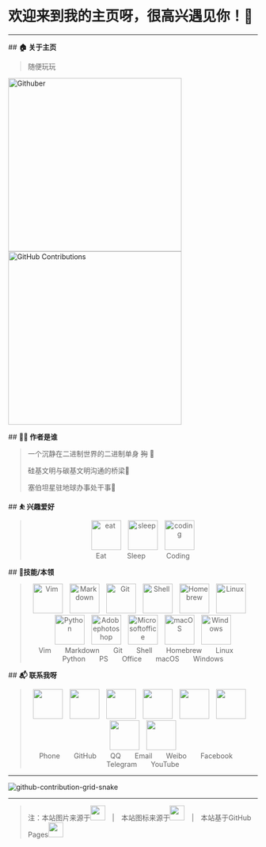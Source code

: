 # **欢迎来到我的主页呀，很高兴遇见你！🤝**

<hr />

\##  **🏠 关于主页**

> 随便玩玩

<img src="https://fastly.jsdelivr.net/gh/Peachfart/IMG@master/PicGo-Core/github_2022-05-30_17:44:02.gif" height="350" alt="Githuber"><img src="https://fastly.jsdelivr.net/gh/Peachfart/IMG@master/PicGo-Core/GitHub-Contributions_2022-07-31_22:57:11.gif" width="350" alt="GitHub Contributions">

\##  **👨‍💻 作者是谁**

>一个沉静在二进制世界的二进制单身 ~~狗~~ 🤖
>
>硅基文明与碳基文明沟通的桥梁🌉
>
>塞伯坦星驻地球办事处干事🤠

\## **⛹ 兴趣爱好**

> <center><img src="https://cdn.jsdelivr.net/gh/aeiouspace/IMG@master/PicGo-Core/iconmonstr-eat_2022-04-26_16:38:36.svg" width="60" height="60" alt="eat">&emsp;<img src="https://cdn.jsdelivr.net/gh/aeiouspace/IMG@master/PicGo-Core/iconmonstr-bed_2022-04-26_16:40:24.svg" width="60" height="60" alt="sleep">&emsp;<img src="https://cdn.jsdelivr.net/gh/aeiouspace/IMG@master/PicGo-Core/iconmonstr-script_2022-04-26_16:41:43.svg"  width="60" height="60" alt="coding"><br /><span font-size='64px'>Eat&emsp;&emsp;&emsp;Sleep&emsp;&emsp;&emsp;Coding</span></center>

\## **📎技能/本领**

> <center><img src="https://cdn.jsdelivr.net/gh/onepluskiller/IMG@master/PicGo-Core/vim.svg" width="60" height="60" alt="Vim">&emsp;<img src="https://cdn.jsdelivr.net/gh/onepluskiller/IMG@master/PicGo-Core/markdown.svg" width="60" height="60" alt="Markdown">&emsp;<img src="https://cdn.jsdelivr.net/gh/onepluskiller/IMG@master/PicGo-Core/git.svg" width="60" height="60" alt="Git">&emsp;<img src="https://cdn.jsdelivr.net/gh/onepluskiller/IMG@master/PicGo-Core/gnubash.svg" width="60" height="60" alt="Shell">&emsp;<img src="https://cdn.jsdelivr.net/gh/onepluskiller/IMG@master/PicGo-Core/homebrew.svg" width="60" height="60" alt="Homebrew">&emsp;<img src="https://cdn.jsdelivr.net/gh/onepluskiller/IMG@master/PicGo-Core/linux.svg" width="60" height="60" alt="Linux">&emsp;<img src="https://cdn.jsdelivr.net/gh/onepluskiller/IMG@master/PicGo-Core/python.svg" width="60" height="60" alt="Python">&emsp;<img src="https://cdn.jsdelivr.net/gh/onepluskiller/IMG@master/PicGo-Core/adobephotoshop.svg" width="60" height="60" alt="Adobephotoshop">&emsp;<img src="https://cdn.jsdelivr.net/gh/onepluskiller/IMG@master/PicGo-Core/microsoftoffice.svg" width="60" height="60" alt="Microsoftoffice">&emsp;<img src="https://cdn.jsdelivr.net/gh/onepluskiller/IMG@master/PicGo-Core/macos.svg" width="60" height="60" alt="macOS">&emsp;<img src="https://cdn.jsdelivr.net/gh/onepluskiller/IMG@master/PicGo-Core/windows.svg" width="60" height="60" alt="Windows"><br /><span >Vim&emsp;&emsp;Markdown&emsp;&emsp;Git&emsp;&emsp;Shell&emsp;&emsp;Homebrew&emsp;&emsp;Linux&emsp;&emsp;Python&emsp;&emsp;PS&emsp;&emsp;Office&emsp;&emsp;macOS&emsp;&emsp;Windows</span></center>

\## **📬 联系我呀**

> <center><a href="tel:+8618589383315" title="Phone"><img src="https://cdn.jsdelivr.net/gh/onepluskiller/IMG@master/PicGo-Core/phone.svg" width="60" height="60"></a>&emsp;<a href="http://github.com/onepluskiller" title="GitHub"><img src="https://cdn.jsdelivr.net/gh/onepluskiller/IMG@master/PicGo-Core/github.svg" width="60" height="60"></a>&emsp;<a href="tencent://message/?uin=347773623" title="QQ"><img src="https://cdn.jsdelivr.net/gh/onepluskiller/IMG@master/PicGo-Core/tencentqq.svg" width="60" height="60"></a>&emsp;<a href="mailto:347773623@qq?subject=aeiou.space反馈" title="Mail"><img src="https://cdn.jsdelivr.net/gh/onepluskiller/IMG@master/PicGo-Core/maildotru.svg" width="60" height="60"></a>&emsp;<a href="https://www.weibo.com/5845502445" title="Weibo"><img src="https://cdn.jsdelivr.net/gh/onepluskiller/IMG@master/PicGo-Core/sinaweibo.svg" width="60" height="60"></a>&emsp;<a href="#" title="facebook"><img src="https://cdn.jsdelivr.net/gh/onepluskiller/IMG@master/PicGo-Core/facebook.svg" width="60" height="60"></a>&emsp;<a href="#" title="Telegram"><img src="https://cdn.jsdelivr.net/gh/onepluskiller/IMG@master/PicGo-Core/telegram.svg" width="60" height="60"></a>&emsp;<a href="https://www.youtube.com/channel/UCTthqQgWwWmTEFugNJ5I4gQ" title="YouTube"><img src="https://cdn.jsdelivr.net/gh/onepluskiller/IMG@master/PicGo-Core/youtube.svg" width="60" height="60"></a><br /><span >Phone&emsp;&emsp;GitHub&emsp;&emsp;QQ&emsp;&emsp;Email&emsp;&emsp;Weibo&emsp;&emsp;Facebook&emsp;&emsp;Telegram&emsp;&emsp;YouTube</span></center>

<hr />

![github-contribution-grid-snake](https://fastly.jsdelivr.net/gh/Peachfart/IMG@master/PicGo-Core/github-contribution-grid-snake_2022-07-31_22:46:46.svg)

<hr />

> 注：本站图片来源于<a href="#" title="pexels"><img src="https://cdn.jsdelivr.net/gh/onepluskiller/IMG@master/PicGo-Core/pexels.svg" width="30" height="30"></a>&emsp;|&emsp;本站图标来源于<a href="#" title="simpleicons"><img src="https://cdn.jsdelivr.net/gh/onepluskiller/IMG@master/PicGo-Core/simpleicons.svg" width="30" height="30"></a>&emsp;|&emsp;本站基于GitHub Pages<a href="#" title="githubpages"><img src="https://cdn.jsdelivr.net/gh/onepluskiller/IMG@master/PicGo-Core/githubpages.svg" width="30" height="30"></a>
